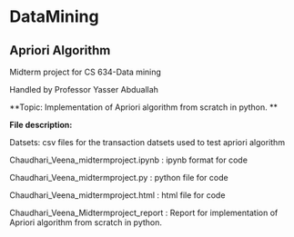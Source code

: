 # DataMining
## Apriori Algorithm

Midterm project for CS 634-Data mining 

Handled by Professor Yasser Abduallah

**Topic: Implementation of Apriori algorithm from scratch in python. **


**File description:**

Datsets: csv files for the transaction datsets used to test apriori algorithm

Chaudhari_Veena_midtermproject.ipynb : ipynb format for code

Chaudhari_Veena_midtermproject.py : python file for code

Chaudhari_Veena_midtermproject.html : html file for code

Chaudhari_Veena_Midtermproject_report : Report for implementation of Apriori algorithm from scratch in python.
